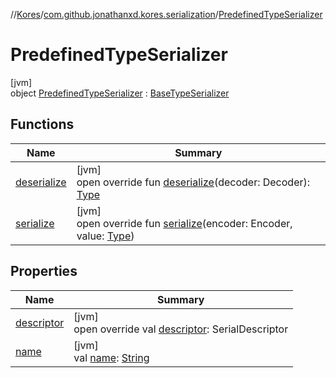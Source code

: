 //[Kores](../../../index.md)/[com.github.jonathanxd.kores.serialization](../index.md)/[PredefinedTypeSerializer](index.md)

# PredefinedTypeSerializer

[jvm]\
object [PredefinedTypeSerializer](index.md) : [BaseTypeSerializer](../-base-type-serializer/index.md)

## Functions

| Name | Summary |
|---|---|
| [deserialize](../-base-type-serializer/deserialize.md) | [jvm]<br>open override fun [deserialize](../-base-type-serializer/deserialize.md)(decoder: Decoder): [Type](https://docs.oracle.com/javase/8/docs/api/java/lang/reflect/Type.html) |
| [serialize](../-base-type-serializer/serialize.md) | [jvm]<br>open override fun [serialize](../-base-type-serializer/serialize.md)(encoder: Encoder, value: [Type](https://docs.oracle.com/javase/8/docs/api/java/lang/reflect/Type.html)) |

## Properties

| Name | Summary |
|---|---|
| [descriptor](index.md#192255181%2FProperties%2F-1216412040) | [jvm]<br>open override val [descriptor](index.md#192255181%2FProperties%2F-1216412040): SerialDescriptor |
| [name](index.md#-1785378703%2FProperties%2F-1216412040) | [jvm]<br>val [name](index.md#-1785378703%2FProperties%2F-1216412040): [String](https://kotlinlang.org/api/latest/jvm/stdlib/kotlin/-string/index.html) |
